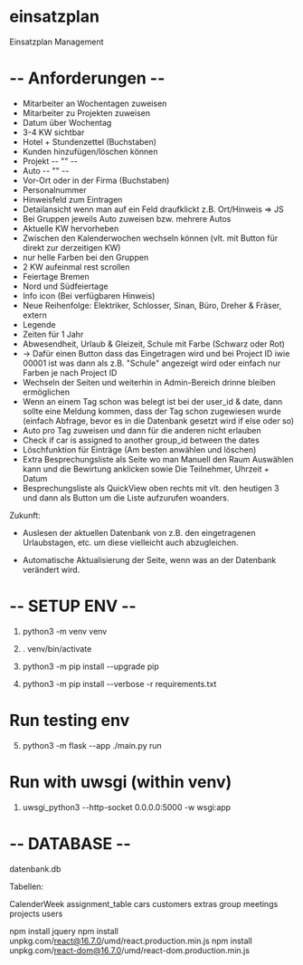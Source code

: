 # einsatzplan

Einsatzplan Management

# -- Anforderungen --

- Mitarbeiter an Wochentagen zuweisen
- Mitarbeiter zu Projekten zuweisen
- Datum über Wochentag
- 3-4 KW sichtbar
- Hotel + Stundenzettel (Buchstaben)
- Kunden hinzufügen/löschen können
- Projekt -- "" --
- Auto -- "" --
- Vor-Ort oder in der Firma (Buchstaben)
- Personalnummer
- Hinweisfeld zum Eintragen
- Detailansicht wenn man auf ein Feld draufklickt z.B. Ort/Hinweis
  => JS
- Bei Gruppen jeweils Auto zuweisen bzw. mehrere Autos
- Aktuelle KW hervorheben
- Zwischen den Kalenderwochen wechseln können (vlt. mit Button für direkt zur derzeitigen KW)
- nur helle Farben bei den Gruppen
- 2 KW aufeinmal rest scrollen
- Feiertage Bremen
- Nord und Südfeiertage
- Info icon (Bei verfügbaren Hinweis)
- Neue Reihenfolge: Elektriker, Schlosser, Sinan, Büro, Dreher & Fräser, extern
- Legende
- Zeiten für 1 Jahr
- Abwesendheit, Urlaub & Gleizeit, Schule mit Farbe (Schwarz oder Rot)
- -> Dafür einen Button dass das Eingetragen wird und bei Project ID iwie 00001 ist was dann als z.B. "Schule" angezeigt wird oder einfach nur Farben je nach Project ID
- Wechseln der Seiten und weiterhin in Admin-Bereich drinne bleiben ermöglichen
- Wenn an einem Tag schon was belegt ist bei der user_id & date, dann sollte eine Meldung kommen, dass der Tag schon zugewiesen wurde (einfach Abfrage, bevor es in die Datenbank gesetzt wird if else oder so)
- Auto pro Tag zuweisen und dann für die anderen nicht erlauben
- Check if car is assigned to another group_id between the dates
- Löschfunktion für Einträge (Am besten anwählen und löschen)
- Extra Besprechungsliste als Seite wo man Manuell den Raum Auswählen kann und die Bewirtung anklicken sowie Die Teilnehmer, Uhrzeit + Datum
- Besprechungsliste als QuickView oben rechts mit vlt. den heutigen 3 und dann als Button um die Liste aufzurufen woanders.




Zukunft:

- Auslesen der aktuellen Datenbank von z.B. den eingetragenen Urlaubstagen, etc. um diese vielleicht auch abzugleichen.

- Automatische Aktualisierung der Seite, wenn was an der Datenbank verändert wird.

# -- SETUP ENV --

1. python3 -m venv venv

2. . venv/bin/activate

3. python3 -m pip install --upgrade pip

4. python3 -m pip install --verbose -r requirements.txt
# Run testing env
5. python3 -m flask --app ./main.py run

# Run with uwsgi (within venv)
1. uwsgi_python3 --http-socket 0.0.0.0:5000 -w wsgi:app

# -- DATABASE --

datenbank.db

Tabellen:

CalenderWeek
assignment_table
cars
customers
extras
group
meetings
projects
users

npm install jquery
npm install unpkg.com/react@16.7.0/umd/react.production.min.js
npm install unpkg.com/react-dom@16.7.0/umd/react-dom.production.min.js

